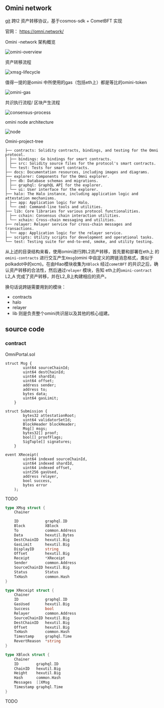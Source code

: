 ## Omini network

[git](https://github.com/omni-network/omni.git)  跨l2 资产转移协议，基于cosmos-sdk + CometBFT 实现

官网： https://omni.network/

Omini -network 架构概览

![omini-overview](./omini-overview.png)



资产转移流程

![xmsg-lifecycle](./xmsg-lifecycle.png)



值得一提的是omini 中所使用的gas（包括eth上）都是等比的omini-token



![omini-gas](./omini-gas.png)

共识执行流程/ 区块产生流程

![consensus-process](./consensus-process.png)



omini node architecture

![node](./node.png)

Omini-project-tree

```shell
├── contracts: Solidity contracts, bindings, and testing for the Omni protocol.
│ ├── bindings: Go bindings for smart contracts.
│ ├── src: Solidity source files for the protocol's smart contracts.
│ └── test: Tests for smart contracts.
├── docs: Documentation resources, including images and diagrams.
├── explorer: Components for the Omni explorer.
│ ├── db: Database schemas and migrations.
│ ├── graphql: GraphQL API for the explorer.
│ └── ui: User interface for the explorer.
├── halo: The Halo instance, including application logic and attestation mechanisms.
│ ├── app: Application logic for Halo.
│ └── cmd: Command-line tools and utilities.
├── lib: Core libraries for various protocol functionalities.
│ ├── cchain: Consensus chain interaction utilities.
│ └── xchain: Cross-chain messaging and utilities.
├── relayer: Relayer service for cross-chain messages and transactions.
│ └── app: Application logic for the relayer service.
├── scripts: Utility scripts for development and operational tasks.
└── test: Testing suite for end-to-end, smoke, and utility testing.
```

从上述的目录结构来看，使用omini进行跨L2资产转移，首先要和部署在eth上 的 `omini-contracts` 进行交互产生`Xmsg`(omini 中自定义的跨链消息格式，类似于polkadot中的xcm)。在由Hlao模块收集为`XBlock` 经过`cometBFT` 的共识之后，确认资产转移的合法性，然后通过`relayer` 模块，告知 eth上的`omini-contract`  L2_A 完成了资产转移，并在L2_B上构建相应的资产。

换句话说跨链需要用到的模块：

* contracts
* halo
* relayer
* lib 则是负责整个omini共识层以及其他的核心组建。



## source code

### contract

OmniPortal.sol

```solidity
struct Msg {
        uint64 sourceChainId;
        uint64 destChainId;
        uint64 shardId;
        uint64 offset;
        address sender;
        address to;
        bytes data;
        uint64 gasLimit;
    }
    
struct Submission {
        bytes32 attestationRoot;
        uint64 validatorSetId;
        BlockHeader blockHeader;
        Msg[] msgs;
        bytes32[] proof;
        bool[] proofFlags;
        SigTuple[] signatures;
    }

event XReceipt(
        uint64 indexed sourceChainId,
        uint64 indexed shardId,
        uint64 indexed offset,
        uint256 gasUsed,
        address relayer,
        bool success,
        bytes error
    );
```

TODO















```go
type XMsg struct {
	Chainer

	ID            graphql.ID
	Block         XBlock
	To            common.Address
	Data          hexutil.Bytes
	DestChainID   hexutil.Big
	GasLimit      hexutil.Big
	DisplayID     string
	Offset        hexutil.Big
	Receipt       *XReceipt
	Sender        common.Address
	SourceChainID hexutil.Big
	Status        Status
	TxHash        common.Hash
}

type XReceipt struct {
	Chainer
	ID            graphql.ID
	GasUsed       hexutil.Big
	Success       bool
	Relayer       common.Address
	SourceChainID hexutil.Big
	DestChainID   hexutil.Big
	Offset        hexutil.Big
	TxHash        common.Hash
	Timestamp     graphql.Time
	RevertReason  *string
}

type XBlock struct {
	Chainer
	ID        graphql.ID
	ChainID   hexutil.Big
	Height    hexutil.Big
	Hash      common.Hash
	Messages  []XMsg
	Timestamp graphql.Time
}
```

TODO
